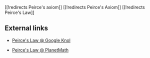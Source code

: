 [[!redirects Peirce's axiom]]
[[!redirects Peirce's Axiom]]
[[!redirects Peirce's Law]]

## External links ##

* [Peirce's Law @ Google Knol](http://knol.google.com/k/jon-awbrey/peirces-law/3fkwvf69kridz/10)

* [Peirce's Law @ PlanetMath](http://planetmath.org/encyclopedia/PeircesLaw.html)